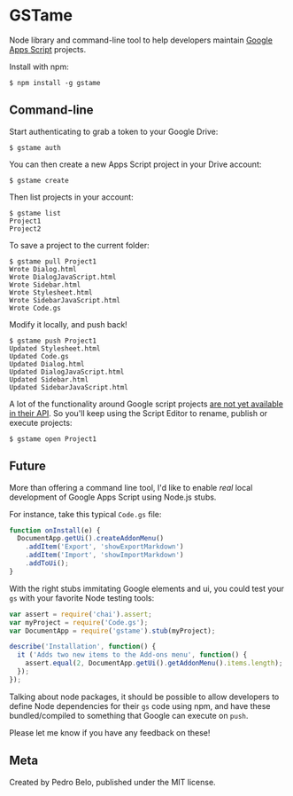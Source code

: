 # GSTame

Node library and command-line tool to help developers maintain [Google Apps Script](https://developers.google.com/apps-script) projects.

Install with npm:

```
$ npm install -g gstame
```

## Command-line

Start authenticating to grab a token to your Google Drive:

```
$ gstame auth
```

You can then create a new Apps Script project in your Drive account:

```
$ gstame create
```

Then list projects in your account:

```
$ gstame list
Project1
Project2
```

To save a project to the current folder:

```
$ gstame pull Project1
Wrote Dialog.html
Wrote DialogJavaScript.html
Wrote Sidebar.html
Wrote Stylesheet.html
Wrote SidebarJavaScript.html
Wrote Code.gs
```

Modify it locally, and push back!

```
$ gstame push Project1
Updated Stylesheet.html
Updated Code.gs
Updated Dialog.html
Updated DialogJavaScript.html
Updated Sidebar.html
Updated SidebarJavaScript.html
```

A lot of the functionality around Google script projects [are not yet available in their API](https://developers.google.com/apps-script/import-export#limitations). So you'll keep using the Script Editor to rename, publish or execute projects:

```
$ gstame open Project1
```

## Future

More than offering a command line tool, I'd like to enable *real* local development of Google Apps Script using Node.js stubs.

For instance, take this typical `Code.gs` file:

```js
function onInstall(e) {
  DocumentApp.getUi().createAddonMenu()
    .addItem('Export', 'showExportMarkdown')
    .addItem('Import', 'showImportMarkdown')
    .addToUi();
}
```

With the right stubs immitating Google elements and ui, you could test your `gs` with your favorite Node testing tools:

```js
var assert = require('chai').assert;
var myProject = require('Code.gs');
var DocumentApp = require('gstame').stub(myProject);

describe('Installation', function() {
  it ('Adds two new items to the Add-ons menu', function() {
    assert.equal(2, DocumentApp.getUi().getAddonMenu().items.length);
  });
});
```

Talking about node packages, it should be possible to allow developers to define Node dependencies for their `gs` code using npm, and have these bundled/compiled to something that Google can execute on `push`.

Please let me know if you have any feedback on these!

## Meta

Created by Pedro Belo, published under the MIT license.
